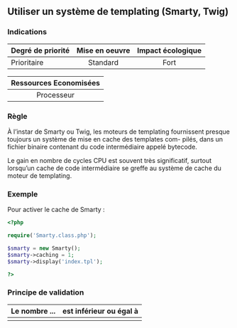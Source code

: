 ## Utiliser un système de templating (Smarty, Twig)
### Indications
| Degré de priorité |      Mise en oeuvre       |  Impact écologique    | 
|-------------------|:-------------------------:|:---------------------:|
| Prioritaire       |  Standard                 | Fort                  | 


|Ressources Economisées                                      |
|:----------------------------------------------------------:|
| Processeur |

### Règle
À l’instar de Smarty ou Twig, les moteurs de templating fournissent presque toujours un système de mise en cache des templates com- pilés, dans un fichier binaire contenant du code intermédiaire appelé bytecode.

Le gain en nombre de cycles CPU est souvent très significatif, surtout lorsqu’un cache de code intermédiaire se greffe au système de cache du moteur de templating.

### Exemple
Pour activer le cache de Smarty :
```php
<?php 

require('Smarty.class.php');

$smarty = new Smarty();
$smarty->caching = 1;
$smarty->display('index.tpl');

?>
```

### Principe de validation

| Le nombre ...     | est inférieur ou égal à   |  
|-------------------|:-------------------------:|
|   |   |
